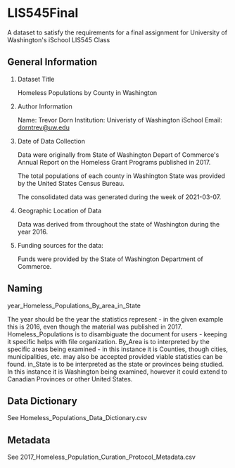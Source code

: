 # LIS545Final
A dataset to satisfy the requirements for a final assignment for University of Washington's iSchool LIS545 Class

General Information
-------------------
1) Dataset Title

	Homeless Populations by County in Washington

2) Author Information

	Name: Trevor Dorn
	Institution: Univeristy of Washington iSchool
	Email: dorntrev@uw.edu

3) Date of Data Collection
	
	Data were originally from State of Washington Depart of Commerce's Annual Report on the Homeless Grant Programs published in 2017.

	The total populations of each county in Washington State was provided by the United States Census Bureau.
	
	The consolidated data was generated during the week of 2021-03-07.

4) Geographic Location of Data

	Data was derived from throughout the state of Washington during the year 2016.

5)  Funding sources for the data:

	Funds were provided by the State of Washington Department of Commerce.
  
 Naming
 ------------
 
 year_Homeless_Populations_By_area_in_State
 
 The year should be the year the statistics represent - in the given example this is 2016, even though the material was published in 2017. 
 Homeless_Populations is to disambiguate the document for users - keeping it specific helps with file organization.
 By_Area is to interpreted by the specific areas being examined - in this instance it is Counties, though cities, municipalities, etc. may also be accepted provided viable statistics can be found.
 in_State is to be interpreted as the state or provinces being studied.  In this instance it is Washington being examined, however it could extend to Canadian Provinces or other United States.
 
 Data Dictionary
 ---------------------------
 See Homeless_Populations_Data_Dictionary.csv
 
 Metadata
 ------------------
 See 2017_Homeless_Population_Curation_Protocol_Metadata.csv
 
